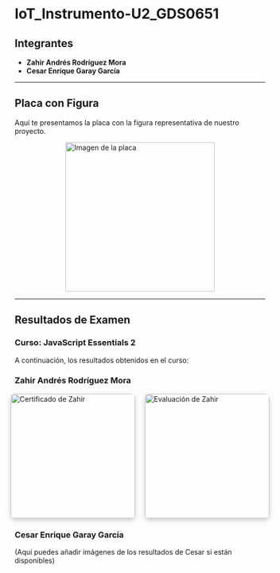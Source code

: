 # IoT_Instrumento-U2_GDS0651

## Integrantes

- **Zahir Andrés Rodríguez Mora**
- **Cesar Enrique Garay García**

---

## Placa con Figura

Aquí te presentamos la placa con la figura representativa de nuestro proyecto.

<div style="display: flex; align-items: center; justify-content: center;">
  <img src="https://github.com/user-attachments/assets/7299dd9a-682f-4a8e-b4e3-6e323ccb0ff1" width="300" alt="Imagen de la placa">
</div>

---

## Resultados de Examen

### Curso: **JavaScript Essentials 2**

A continuación, los resultados obtenidos en el curso:

### Zahir Andrés Rodríguez Mora

<div style="display: flex; justify-content: center; gap: 20px;">
  <img src="https://github.com/user-attachments/assets/83f5594e-5c31-4b7b-9bab-a96ec4bc793b/" width="250" alt="Certificado de Zahir" style="border-radius: 8px; box-shadow: 0px 4px 10px rgba(0,0,0,0.2);">
  <img src="https://github.com/user-attachments/assets/4ba04318-f093-4aa1-860c-eb83520169a0/" width="250" alt="Evaluación de Zahir" style="border-radius: 8px; box-shadow: 0px 4px 10px rgba(0,0,0,0.2);">
</div>

### Cesar Enrique Garay García

(Aquí puedes añadir imágenes de los resultados de Cesar si están disponibles)



